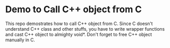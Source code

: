 # Demo to Call C++ object from C

This repo demostrates how to call C++ object from C.  Since C doesn't understand C++ class and other stuffs, you have to write wrapper functions and cast C++ object to almighty void*.  Don't forget to free C++ object manually in C.

